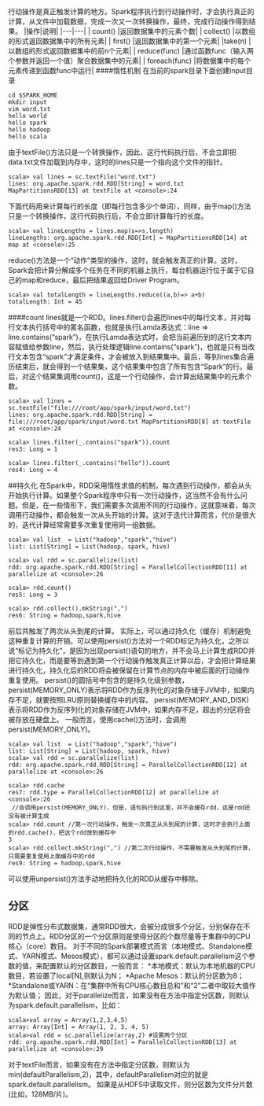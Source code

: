 行动操作是真正触发计算的地方。Spark程序执行到行动操作时，才会执行真正的计算，从文件中加载数据，完成一次又一次转换操作，最终，完成行动操作得到结果。
|操作|说明|
|---|---|
| count() |返回数据集中的元素个数|
| collect() |以数组的形式返回数据集中的所有元素|
| first() |返回数据集中的第一个元素|
|take(n) |以数组的形式返回数据集中的前n个元素|
| reduce(func) |通过函数func（输入两个参数并返回一个值）聚合数据集中的元素|
| foreach(func) |将数据集中的每个元素传递到函数func中运行|
####惰性机制
在当前的spark目录下面创建input目录
```shell
cd $SPARK_HOME
mkdir input
vim word.txt
hello world
hello spark
hello hadoop
hello scala
```
由于textFile()方法只是一个转换操作，因此，这行代码执行后，不会立即把data.txt文件加载到内存中，这时的lines只是一个指向这个文件的指针。
```
scala> val lines = sc.textFile("word.txt")
lines: org.apache.spark.rdd.RDD[String] = word.txt MapPartitionsRDD[13] at textFile at <console>:24
```
下面代码用来计算每行的长度（即每行包含多少个单词），同样，由于map()方法只是一个转换操作，这行代码执行后，不会立即计算每行的长度。
```
scala> val lineLengths = lines.map(s=>s.length)
lineLengths: org.apache.spark.rdd.RDD[Int] = MapPartitionsRDD[14] at map at <console>:25
```
reduce()方法是一个“动作”类型的操作，这时，就会触发真正的计算。这时，Spark会把计算分解成多个任务在不同的机器上执行，每台机器运行位于属于它自己的map和reduce，最后把结果返回给Driver Program。
```
scala> val totalLength = lineLengths.reduce((a,b)=> a+b)
totalLength: Int = 45
```
####count
lines就是一个RDD。lines.filter()会遍历lines中的每行文本，并对每行文本执行括号中的匿名函数，也就是执行Lamda表达式：line => line.contains(“spark”)，在执行Lamda表达式时，会把当前遍历到的这行文本内容赋值给参数line，然后，执行处理逻辑line.contains(“spark”)，也就是只有当改行文本包含“spark”才满足条件，才会被放入到结果集中。最后，等到lines集合遍历结束后，就会得到一个结果集，这个结果集中包含了所有包含“Spark”的行。最后，对这个结果集调用count()，这是一个行动操作，会计算出结果集中的元素个数。
```
scala> val lines = sc.textFile("file:///root/app/spark/input/word.txt")
lines: org.apache.spark.rdd.RDD[String] = file:///root/app/spark/input/word.txt MapPartitionsRDD[8] at textFile at <console>:24

scala> lines.filter(_.contains("spark")).count
res3: Long = 1

scala> lines.filter(_.contains("hello")).count
res4: Long = 4
```
##持久化
在Spark中，RDD采用惰性求值的机制，每次遇到行动操作，都会从头开始执行计算。如果整个Spark程序中只有一次行动操作，这当然不会有什么问题。但是，在一些情形下，我们需要多次调用不同的行动操作，这就意味着，每次调用行动操作，都会触发一次从头开始的计算。这对于迭代计算而言，代价是很大的，迭代计算经常需要多次重复使用同一组数据。
```
scala> val list  = List("hadoop","spark","hive")
list: List[String] = List(hadoop, spark, hive)

scala> val rdd = sc.parallelize(list)
rdd: org.apache.spark.rdd.RDD[String] = ParallelCollectionRDD[11] at parallelize at <console>:26

scala> rdd.count()
res5: Long = 3

scala> rdd.collect().mkString(",")
res6: String = hadoop,spark,hive
```
前后共触发了两次从头到尾的计算。
实际上，可以通过持久化（缓存）机制避免这种重复计算的开销。可以使用persist()方法对一个RDD标记为持久化，之所以说“标记为持久化”，是因为出现persist()语句的地方，并不会马上计算生成RDD并把它持久化，而是要等到遇到第一个行动操作触发真正计算以后，才会把计算结果进行持久化，持久化后的RDD将会被保留在计算节点的内存中被后面的行动操作重复使用。
persist()的圆括号中包含的是持久化级别参数，
persist(MEMORY_ONLY)表示将RDD作为反序列化的对象存储于JVM中，如果内存不足，就要按照LRU原则替换缓存中的内容。
persist(MEMORY_AND_DISK)表示将RDD作为反序列化的对象存储在JVM中，如果内存不足，超出的分区将会被存放在硬盘上。
一般而言，使用cache()方法时，会调用persist(MEMORY_ONLY)。
```
scala> val list  = List("hadoop","spark","hive")
list: List[String] = List(hadoop, spark, hive)
scala> val rdd = sc.parallelize(list)
rdd: org.apache.spark.rdd.RDD[String] = ParallelCollectionRDD[12] at parallelize at <console>:26

scala> rdd.cache
res7: rdd.type = ParallelCollectionRDD[12] at parallelize at <console>:26
 //会调用persist(MEMORY_ONLY)，但是，语句执行到这里，并不会缓存rdd，这是rdd还没有被计算生成
scala> rdd.count //第一次行动操作，触发一次真正从头到尾的计算，这时才会执行上面的rdd.cache()，把这个rdd放到缓存中
3
scala> rdd.collect.mkString(",") //第二次行动操作，不需要触发从头到尾的计算，只需要重复使用上面缓存中的rdd
res9: String = hadoop,spark,hive
```
可以使用unpersist()方法手动地把持久化的RDD从缓存中移除。

## 分区

RDD是弹性分布式数据集，通常RDD很大，会被分成很多个分区，分别保存在不同的节点上。RDD分区的一个分区原则是使得分区的个数尽量等于集群中的CPU核心（core）数目。
对于不同的Spark部署模式而言（本地模式、Standalone模式、YARN模式、Mesos模式），都可以通过设置spark.default.parallelism这个参数的值，来配置默认的分区数目，一般而言：
*本地模式：默认为本地机器的CPU数目，若设置了local[N],则默认为N；
*Apache Mesos：默认的分区数为8；
*Standalone或YARN：在“集群中所有CPU核心数目总和”和“2”二者中取较大值作为默认值；
因此，对于parallelize而言，如果没有在方法中指定分区数，则默认为spark.default.parallelism，比如：

```
scala>val array = Array(1,2,3,4,5)
array: Array[Int] = Array(1, 2, 3, 4, 5)
scala>val rdd = sc.parallelize(array,2) #设置两个分区
rdd: org.apache.spark.rdd.RDD[Int] = ParallelCollectionRDD[13] at parallelize at <console>:29
```

对于textFile而言，如果没有在方法中指定分区数，则默认为min(defaultParallelism,2)，其中，defaultParallelism对应的就是spark.default.parallelism。
如果是从HDFS中读取文件，则分区数为文件分片数(比如，128MB/片)。
